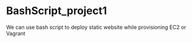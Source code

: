 # BashScript_project1
We can use bash script to deploy static website while provisioning EC2 or Vagrant 
